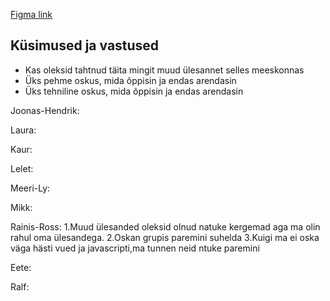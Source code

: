 [Figma link](https://www.figma.com/file/h82x1EzSc81Hk6LskoKLz2/Tunniplaan-wireframe-(Copy)?node-id=6%3A18)

## Küsimused ja vastused 

* Kas oleksid tahtnud täita mingit muud ülesannet selles meeskonnas
* Üks pehme oskus, mida õppisin ja endas arendasin
* Üks tehniline oskus, mida õppisin ja endas arendasin


Joonas-Hendrik:

Laura: 

Kaur:

Lelet:

Meeri-Ly:

Mikk:

Rainis-Ross:
1.Muud ülesanded oleksid olnud natuke kergemad aga ma olin rahul oma ülesandega.
2.Oskan grupis paremini suhelda
3.Kuigi ma ei oska väga hästi vued ja javascripti,ma tunnen neid ntuke paremini


Eete:

Ralf:
